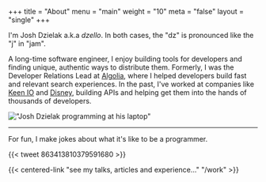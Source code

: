 +++
title = "About"
menu = "main"
weight = "10"
meta = "false"
layout = "single"
+++

I'm Josh Dzielak a.k.a *dzello*. In both cases, the "dz" is pronounced like the "j" in "jam".

A long-time software engineer, I enjoy building tools for developers and finding unique, authentic ways to distribute them. Formerly, I was the Developer Relations Lead at [Algolia](https://algolia.com/), where I helped developers build fast and relevant search experiences. In the past, I've worked at companies like [Keen IO](https://keen.io/) and [Disney](https://github.com/disney), building APIs and helping get them into the hands of thousands of developers.

!["Josh Dzielak programming at his laptop"](/images/josh-dzielak-programming.jpeg)

<hr>

For fun, I make jokes about what it's like to be a programmer.

{{< tweet 863413810379591680 >}}

{{< centered-link "see my talks, articles and experience..." "/work" >}}
